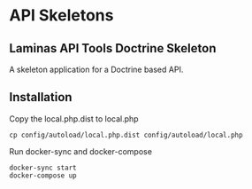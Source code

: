 # API Skeletons

## Laminas API Tools Doctrine Skeleton

A skeleton application for a Doctrine based API.


## Installation

Copy the local.php.dist to local.php

```
cp config/autoload/local.php.dist config/autoload/local.php
```

Run docker-sync and docker-compose

```
docker-sync start
docker-compose up
```

